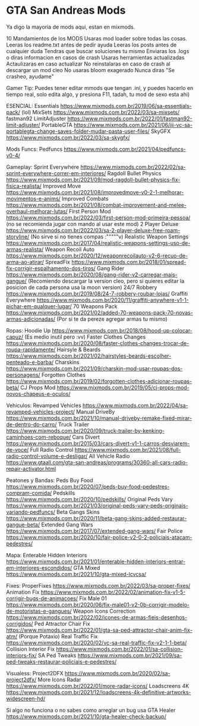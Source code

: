 # GTA San Andreas Mods

Ya digo la mayoria de mods aqui, estan en mixmods.

10 Mandamientos de los MODS
Usaras mod loader sobre todas las cosas.
Leeras los readme.txt antes de pedir ayuda
Leeras los posts antes de cualquier duda
Tendras que buscar soluciones tu mismo
Enviaras los .logs o diras informacion en casos de crash
Usaras herramientas actualizadas
Actaulizaras en caso actualizar
No reinstalaras en caso de crash al descargar un mod cleo
No usaras bloom exagerado
Nunca diras "Se crasheo, ayudame"

Gamer Tip:
Puedes tener editar mmods que tengan .ini, y puedes hacerlo en tiempo real, solo edita algo, y presiona F11, tadah, tu mod de sexo esta ahi)

ESENCIAL:
Essentials https://www.mixmods.com.br/2019/06/sa-essentials-pack/ (lol) 
MixSets https://www.mixmods.com.br/2022/03/sa-mixsets/
fastman92 LimitAdjuster https://www.mixmods.com.br/2022/01/fastman92-limit-adjuster/
PortableGTA https://www.mixmods.com.br/2021/06/iii-vc-sa-portablegta-change-saves-folder-mudar-pasta-user-files/
SkyGFX https://www.mixmods.com.br/2022/03/sa-skygfx/

Mods Funcs:
Pedfuncs https://www.mixmods.com.br/2021/04/pedfuncs-v0-4/

Gameplay:
Sprint Everywhere https://www.mixmods.com.br/2022/02/sa-sprint-everywhere-correr-em-interiores/
Ragdoll Bullet Physics https://www.mixmods.com.br/2021/09/mod-ragdoll-bullet-physics-fix-fisica-realista/
Improved Move https://www.mixmods.com.br/2021/08/improvedmove-v0-2-1-melhorar-movimentos-e-anims/
Improved Combats https://www.mixmods.com.br/2021/08/combat-improvement-and-melee-overhaul-melhorar-lutas/
First Person Mod https://www.mixmods.com.br/2022/03/first-person-mod-primeira-pessoa/ (no se recomienda jugar con mando al usar este mod)
2 Player Deluxe https://www.mixmods.com.br/2022/03/sa-2-player-deluxe-free-roam-storyline/ (No sirve si no tienes compas :"""""v)
Realistic Weapon Settings https://www.mixmods.com.br/2017/04/realistic-weapons-settings-uso-de-armas-realista/
Weapon Recoil Auto https://www.mixmods.com.br/2020/12/weaponrecoilauto-v2-6-recuo-de-arma-ao-atirar/
SpreadFix https://www.mixmods.com.br/2018/01/spread-fix-corrigir-espalhamento-dos-tiros/
Gang Rider https://www.mixmods.com.br/2020/08/gang-rider-v2-carregar-mais-gangue/ (Recomiendo descargar la version cleo, pero si quieres editar la posicion de cada persona usa la moon version)
24/7 Robbery https://www.mixmods.com.br/2019/08/24-7-robbery-roubar-lojas/
Graffiti Everywhere https://www.mixmods.com.br/2020/11/graffiti-anywhere-v1-1-pichar-em-qualquer-lugar/
70 Weapons Pack https://www.mixmods.com.br/2021/02/added-70-weapons-pack-70-novas-armas-adicionadas/ (Por si te da pereze agregar armas tu mismo)

Ropas:
Hoodie Up https://www.mixmods.com.br/2018/08/hood-up-colocar-capuz/ (Es medio inutil pero :vv)
Faster Clothes Changes https://www.mixmods.com.br/2020/08/faster-clothes-changes-trocar-de-roupa-rapidamente/
Hairsyle & Beards https://www.mixmods.com.br/2021/02/hairstyles-beards-escolher-penteado-e-barba/
Charskins https://www.mixmods.com.br/2021/09/charskin-mod-usar-roupas-dos-personagens/
Forgotten Clothes https://www.mixmods.com.br/2019/02/forgotten-clothes-adicionar-roupas-beta/
CJ Props Mod https://www.mixmods.com.br/2019/05/cj-props-mod-novos-chapeus-e-oculos/

Vehiculos:
Revamped Vehicles https://www.mixmods.com.br/2022/04/sa-revamped-vehicles-project/
Manual DriveBy https://www.mixmods.com.br/2021/10/manual-driveby-remake-fixed-mirar-de-dentro-do-carro/
Truck Trailer https://www.mixmods.com.br/2020/09/truck-trailer-by-kenking-caminhoes-com-reboque/
Cars Divert https://www.mixmods.com.br/2015/03/cars-divert-v1-1-carros-desviarem-de-voce/
Full Radio Control https://www.mixmods.com.br/2021/08/full-radio-control-volume-e-desligar/
All Vehicle Radio https://www.gtaall.com/gta-san-andreas/programs/30360-all-cars-radio-repair-activator.html

Peatones y Bandas:
Peds Buy Food https://www.mixmods.com.br/2020/07/peds-buy-food-pedestres-compram-comida/
Pedskills https://www.mixmods.com.br/2020/10/pedskills/
Original Peds Vary https://www.mixmods.com.br/2021/03/original-peds-vary-peds-originais-variando-pedfuncs/
Beta Gangs Skins https://www.mixmods.com.br/2020/11/beta-gang-skins-added-restaurar-gangue-beta/
Extended Gang Wars https://www.mixmods.com.br/2017/07/extended-gang-wars/
Fair Police https://www.mixmods.com.br/2020/10/fair-police-v2-0-2-policiais-atacam-pedestres/

Mapa:
Enterable Hidden Interiors https://www.mixmods.com.br/2021/01/enterable-hidden-interiors-entrar-em-interiores-escondidos/
GTA Mixed https://www.mixmods.com.br/2021/10/gta-mixed-lcvcsa/

Fixes:
ProperFixes https://www.mixmods.com.br/2022/03/sa-proper-fixes/
Animation Fix https://www.mixmods.com.br/2022/02/animation-fix-v1-5-corrigir-bugs-de-animacoes/
Fix Male 01 https://www.mixmods.com.br/2020/06/fix-male01-v2-0b-corrigir-modelo-de-motoristas-e-gangues/
Weapon Icons Correction https://www.mixmods.com.br/2022/02/icones-de-armas-fieis-desenhos-corrigidos/
Ped Attractor Chair Fix https://www.mixmods.com.br/2022/01/gta-sa-ped-attractor-chair-anim-fix-atm/ (Porque Potaxio)
Real Traffic Fix https://www.mixmods.com.br/2020/02/vc-sa-real-traffic-fix-v2-1-1-beta/
Collision Interior Fix https://www.mixmods.com.br/2022/01/sa-collision-interiors-fix/
SA Ped Tweaks https://www.mixmods.com.br/2021/09/sa-ped-tweaks-restaurar-policiais-e-pedestres/

Visualess:
Project2DFX https://www.mixmods.com.br/2020/02/sa-project2dfx/
More Icons Radar https://www.mixmods.com.br/2022/01/more-radar-icons/
Loadscreens 4K https://www.mixmods.com.br/2021/12/loadscreens-4k-definitive-artworks-widescreen-hd/

Si algo no funciona o no sabes como arreglar un bug usa GTA Healer https://www.mixmods.com.br/2021/10/gta-healer-check-backup/
